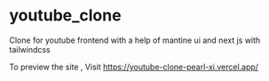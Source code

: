 # youtube_clone
Clone for youtube frontend with a help of mantine ui and next js  with tailwindcss 

To preview the site , 
Visit https://youtube-clone-pearl-xi.vercel.app/